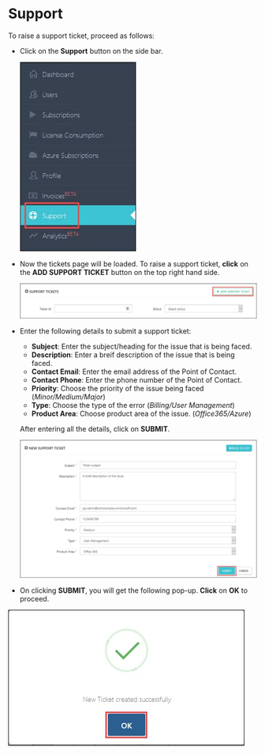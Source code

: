# Support  

To raise a support ticket, proceed as follows:  

* Click on the **Support** button on the side bar.  

  <img src="/Images/C3-image-29.jpg">  
  
* Now the tickets page will be loaded. To raise a support ticket, **click** on the **ADD SUPPORT TICKET** button on the top right hand side.  

  <img src="/Images/C3-image-30.jpg">  
  
* Enter the following details to submit a support ticket:  
    * **Subject**: Enter the subject/heading for the issue that is being faced.  
    * **Description**: Enter a breif description of the issue that is being faced.  
    * **Contact Email**: Enter the email address of the Point of Contact.  
    * **Contact Phone**: Enter the phone number of the Point of Contact.  
    * **Priority**: Choose the priority of the issue being faced (*Minor/Medium/Major*)  
    * **Type**: Choose the type of the error (*Billing/User Management*)  
    * **Product Area**: Choose product area of the issue. (*Office365/Azure*)  
    
    After entering all the details, click on **SUBMIT**.  
    
    <img src="/Images/C3-image-31.jpg">    

* On clicking **SUBMIT**, you will get the following pop-up. **Click** on **OK** to proceed.  

<img src="/Images/C3-image-35.jpg">   
